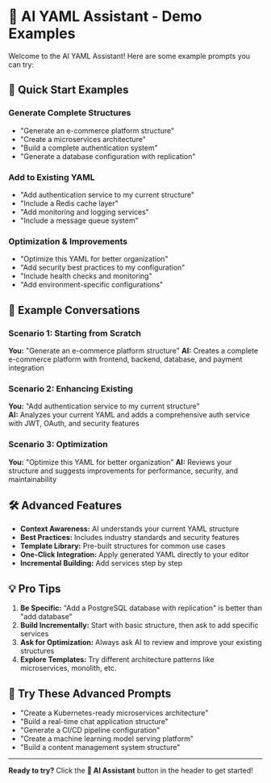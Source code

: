 # 🤖 AI YAML Assistant - Demo Examples

Welcome to the AI YAML Assistant! Here are some example prompts you can try:

## 🚀 Quick Start Examples

### **Generate Complete Structures**
- "Generate an e-commerce platform structure"
- "Create a microservices architecture"
- "Build a complete authentication system"
- "Generate a database configuration with replication"

### **Add to Existing YAML**
- "Add authentication service to my current structure"
- "Include a Redis cache layer"
- "Add monitoring and logging services"
- "Include a message queue system"

### **Optimization & Improvements**
- "Optimize this YAML for better organization"
- "Add security best practices to my configuration"
- "Include health checks and monitoring"
- "Add environment-specific configurations"

## 🎯 Example Conversations

### **Scenario 1: Starting from Scratch**
**You:** "Generate an e-commerce platform structure"
**AI:** Creates a complete e-commerce platform with frontend, backend, database, and payment integration

### **Scenario 2: Enhancing Existing**
**You:** "Add authentication service to my current structure"  
**AI:** Analyzes your current YAML and adds a comprehensive auth service with JWT, OAuth, and security features

### **Scenario 3: Optimization**
**You:** "Optimize this YAML for better organization"
**AI:** Reviews your structure and suggests improvements for performance, security, and maintainability

## 🛠️ Advanced Features

- **Context Awareness:** AI understands your current YAML structure
- **Best Practices:** Includes industry standards and security features
- **Template Library:** Pre-built structures for common use cases  
- **One-Click Integration:** Apply generated YAML directly to your editor
- **Incremental Building:** Add services step by step

## 💡 Pro Tips

1. **Be Specific:** "Add a PostgreSQL database with replication" is better than "add database"
2. **Build Incrementally:** Start with basic structure, then ask to add specific services
3. **Ask for Optimization:** Always ask AI to review and improve your existing structures
4. **Explore Templates:** Try different architecture patterns like microservices, monolith, etc.

## 🎨 Try These Advanced Prompts

- "Create a Kubernetes-ready microservices architecture"
- "Build a real-time chat application structure"
- "Generate a CI/CD pipeline configuration"
- "Create a machine learning model serving platform"
- "Build a content management system structure"

---

**Ready to try?** Click the **🤖 AI Assistant** button in the header to get started!